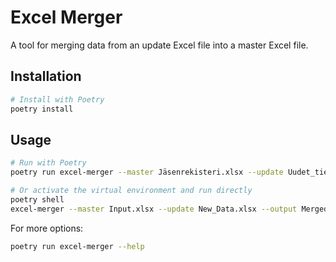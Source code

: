 # Excel Merger

A tool for merging data from an update Excel file into a master Excel file.

## Installation

```bash
# Install with Poetry
poetry install
```

## Usage

```bash
# Run with Poetry
poetry run excel-merger --master Jäsenrekisteri.xlsx --update Uudet_tiedot.xlsx --output merged_output.xlsx

# Or activate the virtual environment and run directly
poetry shell
excel-merger --master Input.xlsx --update New_Data.xlsx --output Merged_Output.xlsx
```

For more options:
```bash
poetry run excel-merger --help
```
